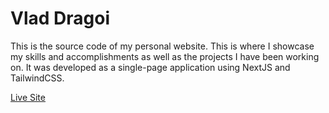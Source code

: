 # Vlad Dragoi

This is the source code of my personal website. This is where I showcase my skills and accomplishments as well as the projects I have been working on. It was developed as a single-page application using NextJS and TailwindCSS.

[Live Site](https://portfolio-airdgo.vercel.app/)
